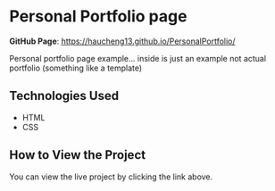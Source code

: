# Personal Portfolio page

**GitHub Page**: https://haucheng13.github.io/PersonalPortfolio/

Personal portfolio page example... inside is just an example not actual portfolio (something like a template)

## Technologies Used
- HTML
- CSS

## How to View the Project
You can view the live project by clicking the link above.
